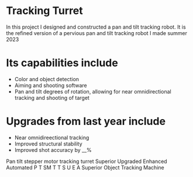 # Tracking Turret 
In this project I designed and constructed a pan and tilt tracking robot. It is the refined version of a pervious pan and tilt tracking robot I made summer 2023

# Its capabilities include
- Color and object detection
- Aiming and shooting software
- Pan and tilt degrees of rotation, allowing for near omnidirectional tracking and shooting of target

# Upgrades from last year include
- Near omnidireectional tracking
- Improved structural stability
- Improved shot accuracy by __%


Pan tilt stepper motor tracking turret Superior Upgraded Enhanced Automated
P T SM T T S U E A
Superior Object Tracking Machine
